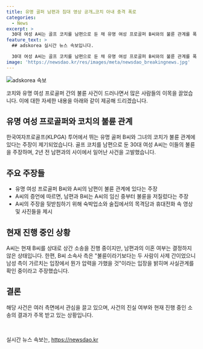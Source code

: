```yaml
---
title: 유명 골퍼 남편과 침대 영상 공개…코치 아내 충격 폭로
categories:
  - News
excerpt: >
  30대 여성 A씨는 골프 코치를 남편으로 둔 채 유명 여성 프로골퍼 B씨와의 불륜 관계를 폭로했다. A씨는 제보와 증거를 토대로 불륜을 확신하고, 남편과 B씨의 침대에서의 영상과 노출 사진 등을 발견했다고 주장했다. 불륜을 인정한 남편과 B씨에게 소제기 중이며, B씨 소속사는 두 사람의 관계를 사제 간으로 주장하고 있다. A씨는 남편과의 이혼 여부는 결정하지 않았지만, 정신건강에 영향을 받고 있다고 밝혔다.
feature_text: >
  ## adskorea 실시간 뉴스 속보입니다.

  30대 여성 A씨는 골프 코치를 남편으로 둔 채 유명 여성 프로골퍼 B씨와의 불륜 관계를 폭로했다. A씨는 제보와 증거를 토대로 불륜을 확신하고, 남편과 B씨의 침대에서의 영상과 노출 사진 등을 발견했다고 주장했다. 불륜을 인정한 남편과 B씨에게 소제기 중이며, B씨 소속사는 두 사람의 관계를 사제 간으로 주장하고 있다. A씨는 남편과의 이혼 여부는 결정하지 않았지만, 정신건강에 영향을 받고 있다고 밝혔다.
image: 'https://newsdao.kr/res/images/meta/newsdao_breakingnews.jpg'
---
```


<p><img src="https://newsdao.kr/res/images/meta/newsdao_breakingnews.jpg" alt="adskorea 속보" /></p>

<p>코치와 유명 여성 프로골퍼 간의 불륜 사건이 드러나면서 많은 사람들의 이목을 끌었습니다. 이에 대한 자세한 내용을 아래와 같이 제공해 드리겠습니다.</p>

<h2 data-ke-size="size26">유명 여성 프로골퍼와 코치의 불륜 관계</h2>

<p data-ke-size="size16">한국여자프로골프(KLPGA) 투어에서 뛰는 유명 골퍼 B씨와 그녀의 코치가 불륜 관계에 있다는 주장이 제기되었습니다. 골프 코치를 남편으로 둔 30대 여성 A씨는 이들의 불륜을 주장하며, 2년 전 남편과의 사이에서 일어난 사건을 고발했습니다.</p>

<h2 data-ke-size="size26">주요 주장들</h2>

<ul>
    <li>유명 여성 프로골퍼 B씨와 A씨의 남편이 불륜 관계에 있다는 주장</li>
    <li>A씨의 증언에 따르면, 남편과 B씨는 A씨의 임신 중부터 불륜을 저질렀다는 주장</li>
    <li>A씨의 주장을 뒷받침하기 위해 숙박업소와 술집에서의 목격담과 휴대전화 속 영상 및 사진들을 제시</li>
</ul>

<h2 data-ke-size="size26">현재 진행 중인 상황</h2>

<p data-ke-size="size16">A씨는 현재 B씨를 상대로 상간 소송을 진행 중이지만, 남편과의 이혼 여부는 결정하지 않은 상태입니다. 한편, B씨 소속사 측은 "불륜이라기보다는 두 사람이 사제 간이었으니 남성 측이 가르치는 입장에서 뭔가 압력을 가했을 것"이라는 입장을 밝히며 사실관계를 확인 중이라고 주장했습니다.</p>

<h2 data-ke-size="size26">결론</h2>

<p data-ke-size="size16">해당 사건은 여러 측면에서 관심을 끌고 있으며, 사건의 진실 여부와 현재 진행 중인 소송의 결과가 주목 받고 있는 상황입니다.</p>

<p data-ke-size="size16">&nbsp;</p>
실시간 뉴스 속보는, <a href="https://newsdao.kr" rel="dofollow">https://newsdao.kr</a>



